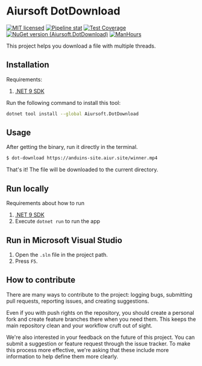 # Aiursoft DotDownload

[![MIT licensed](https://img.shields.io/badge/license-MIT-blue.svg)](https://gitlab.aiursoft.cn/anduin/DotDownload/-/blob/master/LICENSE)
[![Pipeline stat](https://gitlab.aiursoft.cn/Aiursoft/DotDownload/badges/master/pipeline.svg)](https://gitlab.aiursoft.cn/Aiursoft/DotDownload/-/pipelines)
[![Test Coverage](https://gitlab.aiursoft.cn/Aiursoft/DotDownload/badges/master/coverage.svg)](https://gitlab.aiursoft.cn/Aiursoft/DotDownload/-/pipelines)
[![NuGet version (Aiursoft.DotDownload)](https://img.shields.io/nuget/v/Aiursoft.DotDownload.svg)](https://www.nuget.org/packages/Aiursoft.DotDownload/)
[![ManHours](https://manhours.aiursoft.cn/r/gitlab.aiursoft.cn/aiursoft/dotdownload.svg)](https://gitlab.aiursoft.cn/aiursoft/dotdownload/-/commits/master?ref_type=heads)

This project helps you download a file with multiple threads.

## Installation

Requirements:

1. [.NET 9 SDK](http://dot.net/)

Run the following command to install this tool:

```bash
dotnet tool install --global Aiursoft.DotDownload
```

## Usage

After getting the binary, run it directly in the terminal.

```bash
$ dot-download https://anduins-site.aiur.site/winner.mp4
```

That's it! The file will be downloaded to the current directory.

## Run locally

Requirements about how to run

1. [.NET 9 SDK](http://dot.net/)
2. Execute `dotnet run` to run the app

## Run in Microsoft Visual Studio

1. Open the `.sln` file in the project path.
2. Press `F5`.

## How to contribute

There are many ways to contribute to the project: logging bugs, submitting pull requests, reporting issues, and creating suggestions.

Even if you with push rights on the repository, you should create a personal fork and create feature branches there when you need them. This keeps the main repository clean and your workflow cruft out of sight.

We're also interested in your feedback on the future of this project. You can submit a suggestion or feature request through the issue tracker. To make this process more effective, we're asking that these include more information to help define them more clearly.

